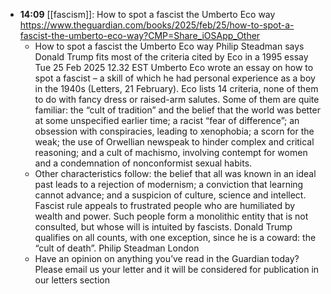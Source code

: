 - **14:09** [[fascism]]: How to spot a fascist the Umberto Eco way https://www.theguardian.com/books/2025/feb/25/how-to-spot-a-fascist-the-umberto-eco-way?CMP=Share_iOSApp_Other
	- How to spot a fascist the Umberto Eco way
	  Philip Steadman says Donald Trump fits most of the criteria cited by Eco in a 1995 essay
	  Tue 25 Feb 2025 12.32 EST
	  Umberto Eco wrote an essay on how to spot a fascist – a skill of which he had personal experience as a boy in the 1940s (Letters, 21 February). Eco lists 14 criteria, none of them to do with fancy dress or raised-arm salutes. Some of them are quite familiar: the “cult of tradition” and the belief that the world was better at some unspecified earlier time; a racist “fear of difference”; an obsession with conspiracies, leading to xenophobia; a scorn for the weak; the use of Orwellian newspeak to hinder complex and critical reasoning; and a cult of machismo, involving contempt for women and a condemnation of nonconformist sexual habits.
	- Other characteristics follow: the belief that all was known in an ideal past leads to a rejection of modernism; a conviction that learning cannot advance; and a suspicion of culture, science and intellect. Fascist rule appeals to frustrated people who are humiliated by wealth and power. Such people form a monolithic entity that is not consulted, but whose will is intuited by fascists. Donald Trump qualifies on all counts, with one exception, since he is a coward: the “cult of death”.
	  Philip Steadman
	  London
	- Have an opinion on anything you’ve read in the Guardian today? Please email us your letter and it will be considered for publication in our letters section